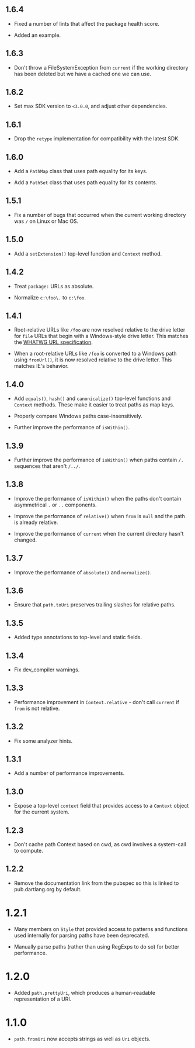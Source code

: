 ## 1.6.4

* Fixed a number of lints that affect the package health score.

* Added an example.

## 1.6.3

* Don't throw a FileSystemException from `current` if the working directory has
  been deleted but we have a cached one we can use.

## 1.6.2

* Set max SDK version to `<3.0.0`, and adjust other dependencies.

## 1.6.1

* Drop the `retype` implementation for compatibility with the latest SDK.

## 1.6.0

* Add a `PathMap` class that uses path equality for its keys.

* Add a `PathSet` class that uses path equality for its contents.

## 1.5.1

* Fix a number of bugs that occurred when the current working directory was `/`
  on Linux or Mac OS.

## 1.5.0

* Add a `setExtension()` top-level function and `Context` method.

## 1.4.2

* Treat `package:` URLs as absolute.

* Normalize `c:\foo\.` to `c:\foo`.

## 1.4.1

* Root-relative URLs like `/foo` are now resolved relative to the drive letter
  for `file` URLs that begin with a Windows-style drive letter. This matches the
  [WHATWG URL specification][].

[WHATWG URL specification]: https://url.spec.whatwg.org/#file-slash-state

* When a root-relative URLs like `/foo` is converted to a Windows path using
  `fromUrl()`, it is now resolved relative to the drive letter. This matches
  IE's behavior.

## 1.4.0

* Add `equals()`, `hash()` and `canonicalize()` top-level functions and
  `Context` methods. These make it easier to treat paths as map keys.

* Properly compare Windows paths case-insensitively.

* Further improve the performance of `isWithin()`.

## 1.3.9

* Further improve the performance of `isWithin()` when paths contain `/.`
  sequences that aren't `/../`.

## 1.3.8

* Improve the performance of `isWithin()` when the paths don't contain
  asymmetrical `.` or `..` components.

* Improve the performance of `relative()` when `from` is `null` and the path is
  already relative.

* Improve the performance of `current` when the current directory hasn't
  changed.

## 1.3.7

* Improve the performance of `absolute()` and `normalize()`.

## 1.3.6

* Ensure that `path.toUri` preserves trailing slashes for relative paths.

## 1.3.5

* Added type annotations to top-level and static fields.

## 1.3.4

* Fix dev_compiler warnings.

## 1.3.3

* Performance improvement in `Context.relative` - don't call `current` if `from`
  is not relative.

## 1.3.2

* Fix some analyzer hints.

## 1.3.1

* Add a number of performance improvements.

## 1.3.0

* Expose a top-level `context` field that provides access to a `Context` object
  for the current system.

## 1.2.3

* Don't cache path Context based on cwd, as cwd involves a system-call to
  compute.

## 1.2.2

* Remove the documentation link from the pubspec so this is linked to
  pub.dartlang.org by default.

# 1.2.1

* Many members on `Style` that provided access to patterns and functions used
  internally for parsing paths have been deprecated.

* Manually parse paths (rather than using RegExps to do so) for better
  performance.

# 1.2.0

* Added `path.prettyUri`, which produces a human-readable representation of a
  URI.

# 1.1.0

* `path.fromUri` now accepts strings as well as `Uri` objects.

